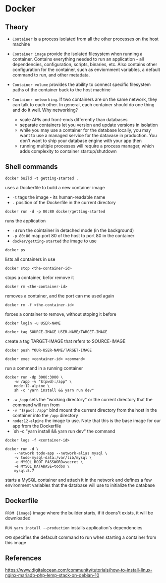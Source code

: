 # Docker

## Theory

- `Container` is a process isolated from all the other processes on the host machine

- `Container image` provide the isolated filesystem when running a container. Contains everything needed to run an application - all dependencies, configuration, scripts, binaries, etc. Also contains other configuration for the container, such as enviornment variables, a default command to run, and other metadata.

- `Container volume` provides the ability to connect specific filesystem paths of the container back to the host machine

- `Container networking`. If two containers are on the same network, they can talk to each other. In general, each container should do one thing and do it well. Why networking?
	- scale APIs and front-ends differently than databases
	- separate containers let you version and update versions in isolation
	- while you may use a container for the database locally, you may want to use a managed service for the datavase in production. You don't want to ship your database engine with your app then
	- running multiple processes will require a process manager, which adds complexity to container startup/shutdown


## Shell commands

```
docker build -t getting-started .
```
uses a Dockerfile to build a new container image

- `-t` tags the image - its human-readable name
- `.` position of the Dockerfile in the current directory

```
docker run -d -p 80:80 docker/getting-started
```
runs the application

- `-d` run the cointainer in detached mode (in the background)
- `-p 80:80` map port 80 of the host to port 80 in the container
- `docker/getting-started` the image to use

```
docker ps
```
lists all containers in use

```
docker stop <the-container-id>
```
stops a container, befor remove it

```
docker rm <the-container-id>
```
removes a container, and the port can me used again

```
docker rm -f <the-container-id>
```
forces a container to remove, without stoping it before

```
docker login -u USER-NAME
```
```
docker tag SOURCE-IMAGE USER-NAME/TARGET-IMAGE 
```
create a tag TARGET-IMAGE  that refers to SOURCE-IMAGE

```
docker push YOUR-USER-NAME/TARGET-IMAGE
```

```
docker exec <container-id> <command>
```
run a command in a running container

```
docker run -dp 3000:3000 \
    -w /app -v "$(pwd):/app" \
    node:12-alpine \
    sh -c "yarn install && yarn run dev"
```
- `-w /app` sets the "working directory" or the current directory that the command will run from
- `-v "$(pwd):/app"` bind mount the current directory from the host in the container into the `/app` directory
- `node:12-alpine` the image to use. Note that this is the base image for our app from the Dockerfile
- `sh -c "yarn install && yarn run dev" the command

```
docker logs -f <container-id>
```

```
docker run -d \
    --network todo-app --network-alias mysql \
    -v todo-mysql-data:/var/lib/mysql \
    -e MYSQL_ROOT_PASSWORD=secret \
    -e MYSQL_DATABASE=todos \
    mysql:5.7
```
starts a MySQL container and attach it in the network and defines a few environment variables that the database will use to initialize the database

## Dockerfile

`FROM {image}` image where the builder starts, if it doens't exists, it will be downloaded

`RUN yarn install --production` installs application's dependencies

`CMD` specifies the defacult command to run when starting a container from this image

## References

https://www.digitalocean.com/community/tutorials/how-to-install-linux-nginx-mariadb-php-lemp-stack-on-debian-10


